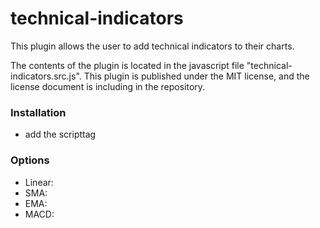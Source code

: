 technical-indicators
====================
This plugin allows the user to add technical indicators to their charts.

The contents of the plugin is located in the javascript file "technical-indicators.src.js". 
This plugin is published under the MIT license, and the license document is including in the repository.

### Installation
* add the scripttag

### Options
* Linear:
* SMA: 
* EMA: 
* MACD: 